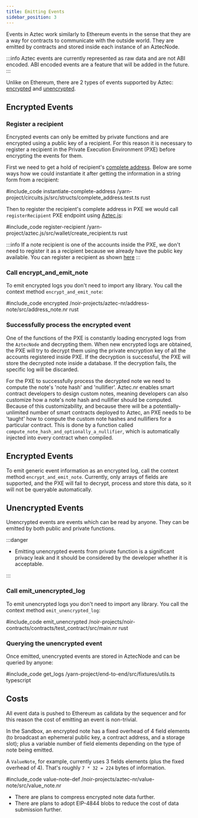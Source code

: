 ```yaml
---
title: Emitting Events
sidebar_position: 3
---
```


Events in Aztec work similarly to Ethereum events in the sense that they are a way for contracts to communicate with the outside world.
They are emitted by contracts and stored inside each instance of an AztecNode.

:::info
Aztec events are currently represented as raw data and are not ABI encoded.
ABI encoded events are a feature that will be added in the future.
:::

Unlike on Ethereum, there are 2 types of events supported by Aztec: [encrypted](#encrypted-events) and [unencrypted](#unencrypted-events).

## Encrypted Events

### Register a recipient

Encrypted events can only be emitted by private functions and are encrypted using a public key of a recipient.
For this reason it is necessary to register a recipient in the Private Execution Environment (PXE) before encrypting the events for them.

First we need to get a hold of recipient's [complete address](../../../aztec/concepts/accounts/keys#complete-address).
Below are some ways how we could instantiate it after getting the information in a string form from a recipient:

#include_code instantiate-complete-address /yarn-project/circuits.js/src/structs/complete_address.test.ts rust

Then to register the recipient's complete address in PXE we would call `registerRecipient` PXE endpoint using [Aztec.js](../../../aztec/core_components.md#aztecjs):

#include_code register-recipient /yarn-project/aztec.js/src/wallet/create_recipient.ts rust

:::info
If a note recipient is one of the accounts inside the PXE, we don't need to register it as a recipient because we already have the public key available. You can register a recipient as shown [here](../how_to_deploy_contract.md)
:::

### Call encrypt_and_emit_note

To emit encrypted logs you don't need to import any library. You call the context method `encrypt_and_emit_note`:

#include_code encrypted /noir-projects/aztec-nr/address-note/src/address_note.nr rust

### Successfully process the encrypted event

One of the functions of the PXE is constantly loading encrypted logs from the `AztecNode` and decrypting them.
When new encrypted logs are obtained, the PXE will try to decrypt them using the private encryption key of all the accounts registered inside PXE.
If the decryption is successful, the PXE will store the decrypted note inside a database.
If the decryption fails, the specific log will be discarded.

For the PXE to successfully process the decrypted note we need to compute the note's 'note hash' and 'nullifier'.
Aztec.nr enables smart contract developers to design custom notes, meaning developers can also customize how a note's note hash and nullifier should be computed. Because of this customizability, and because there will be a potentially-unlimited number of smart contracts deployed to Aztec, an PXE needs to be 'taught' how to compute the custom note hashes and nullifiers for a particular contract. This is done by a function called `compute_note_hash_and_optionally_a_nullifier`, which is automatically injected into every contract when compiled.

## Encrypted Events

To emit generic event information as an encrypted log, call the context method `encrypt_and_emit_note`. Currently, only arrays of
fields are supported, and the PXE will fail to decrypt, process and store this data, so it will not be queryable automatically.

## Unencrypted Events

Unencrypted events are events which can be read by anyone.
They can be emitted by both public and private functions.

:::danger

- Emitting unencrypted events from private function is a significant privacy leak and it should be considered by the developer whether it is acceptable.

:::

### Call emit_unencrypted_log

To emit unencrypted logs you don't need to import any library. You call the context method `emit_unencrypted_log`:

#include_code emit_unencrypted /noir-projects/noir-contracts/contracts/test_contract/src/main.nr rust

### Querying the unencrypted event

Once emitted, unencrypted events are stored in AztecNode and can be queried by anyone:

#include_code get_logs /yarn-project/end-to-end/src/fixtures/utils.ts typescript

## Costs

All event data is pushed to Ethereum as calldata by the sequencer and for this reason the cost of emitting an event is non-trivial.

In the Sandbox, an encrypted note has a fixed overhead of 4 field elements (to broadcast an ephemeral public key, a contract address, and a storage slot); plus a variable number of field elements depending on the type of note being emitted.

A `ValueNote`, for example, currently uses 3 fields elements (plus the fixed overhead of 4). That's roughly `7 * 32 = 224` bytes of information.

#include_code value-note-def /noir-projects/aztec-nr/value-note/src/value_note.nr

- There are plans to compress encrypted note data further.
- There are plans to adopt EIP-4844 blobs to reduce the cost of data submission further.

